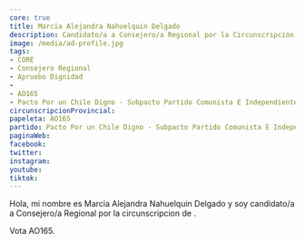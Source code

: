 ```yaml
---
core: true
title: Marcia Alejandra Nahuelquin Delgado
description: Candidato/a a Consejero/a Regional por la Circunscripción de 
image: /media/ad-profile.jpg
tags:
- CORE
- Consejero Regional
- Apruebo Dignidad
- 
- AO165
- Pacto Por un Chile Digno - Subpacto Partido Comunista E Independientes - Partido Comunista De Chile
circunscripcionProvincial: 
papeleta: AO165
partido: Pacto Por un Chile Digno - Subpacto Partido Comunista E Independientes - Partido Comunista De Chile
paginaWeb:
facebook:
twitter:
instagram:
youtube:
tiktok:
---
```

Hola, mi nombre es Marcia Alejandra Nahuelquin Delgado y soy candidato/a a Consejero/a Regional por la circunscripcion de .

Vota AO165.